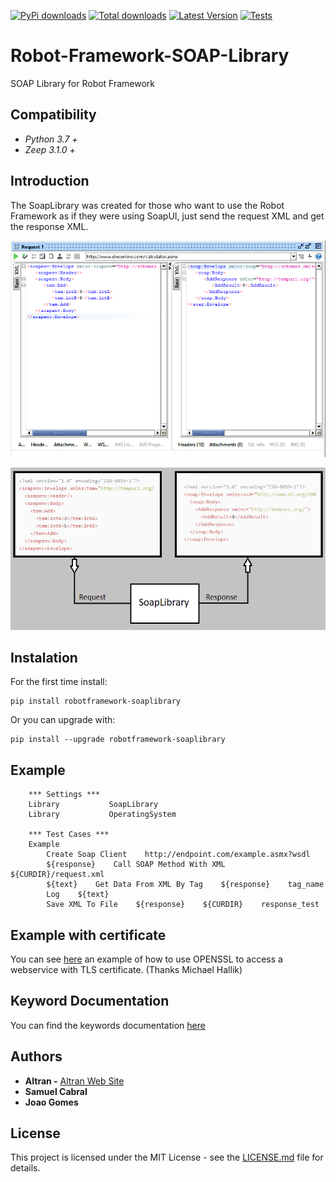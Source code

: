 [![PyPi downloads](https://img.shields.io/pypi/dm/robotframework-soaplibrary.svg)](https://pypi.org/project/robotframework-soaplibrary)
[![Total downloads](https://static.pepy.tech/personalized-badge/robotframework-soaplibrary?period=total&units=international_system&left_color=lightgrey&right_color=yellow&left_text=Total)](https://pypi.org/project/robotframework-soaplibrary)
[![Latest Version](https://img.shields.io/pypi/v/robotframework-soaplibrary.svg)](https://pypi.org/project/robotframework-soaplibrary)
[![Tests](https://github.com/Altran-PT-GDC/Robot-Framework-SOAP-Library/actions/workflows/python-app.yml/badge.svg?branch=master)](https://github.com/Altran-PT-GDC/Robot-Framework-SOAP-Library/actions/workflows/python-app.yml)


# Robot-Framework-SOAP-Library
SOAP Library for Robot Framework

## Compatibility
- _Python 3.7 +_
- _Zeep 3.1.0 +_ 

## Introduction
The SoapLibrary was created for those who want to use the Robot Framework as if they were using SoapUI, just send the request XML and get the response XML.

![alt text](https://github.com/Altran-PT-GDC/Robot-Framework-SOAP-Library/blob/master/Doc/img_SoapUI.png)

![alt text](https://github.com/Altran-PT-GDC/Robot-Framework-SOAP-Library/blob/master/Doc/img2_SoapLibrary.png)

## Instalation
For the first time install:
```commandline
pip install robotframework-soaplibrary
```
Or you can upgrade with:
```commandline
pip install --upgrade robotframework-soaplibrary
```

## Example

```RobotFramework
    *** Settings ***
    Library           SoapLibrary
    Library           OperatingSystem

    *** Test Cases ***
    Example
        Create Soap Client    http://endpoint.com/example.asmx?wsdl
        ${response}    Call SOAP Method With XML    ${CURDIR}/request.xml
        ${text}    Get Data From XML By Tag    ${response}    tag_name
        Log    ${text}
        Save XML To File    ${response}    ${CURDIR}    response_test
```
        
## Example with certificate

You can see [here](https://michaelhallik.github.io/blog/2022/04/10/Using-OpenSSL-to-provide-the-RF-SoapLibrary-with-a-TLS-client-certificate) an example of how to use OPENSSL to access a webservice with TLS certificate. (Thanks Michael Hallik)

## Keyword Documentation

You can find the keywords documentation [here](https://raw.githack.com/Altran-PT-GDC/Robot-Framework-SOAP-Library/master/Doc/SoapLibrary.html)     

## Authors
   - **Altran -** [Altran Web Site](https://www.altran.com/us/en/)
   - **Samuel Cabral**
   - **Joao Gomes**
   
## License
This project is licensed under the MIT License - see the [LICENSE.md](https://github.com/Altran-PT-GDC/Robot-Framework-SOAP-Library/blob/master/LICENSE.md) file for details.   
